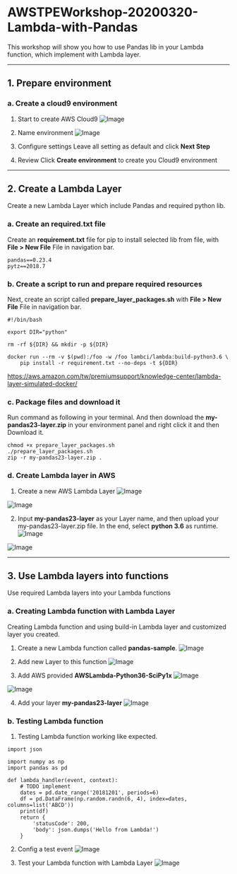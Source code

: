 

# AWSTPEWorkshop-20200320-Lambda-with-Pandas
This workshop will show you how to use Pandas lib in your Lambda function, which implement with Lambda layer.

----
## 1. Prepare environment

### a. Create a cloud9 environment
1. Start to create AWS Cloud9
![Image](https://github.com/awshktsa/AWSTPEWorkshop-20200320-Lambda-with-Pandas/blob/master/assets/10.png)

2. Name environment
![Image](https://github.com/awshktsa/AWSTPEWorkshop-20200320-Lambda-with-Pandas/blob/master/assets/11.png)

3. Configure settings
Leave all setting as default and click **Next Step** 

4. Review
Click **Create environment** to create you Cloud9 environment 

----
## 2. Create a Lambda Layer
Create a new Lambda Layer which include Pandas and required python lib.

### a. Create an **required.txt** file 
Create an **requirement.txt** file for pip to install selected lib from file, with **File > New File** File in navigation bar. 

<pre><code>pandas==0.23.4
pytz==2018.7
</pre></code>

### b. Create a script to run and prepare required resources
Next, create an script called **prepare_layer_packages.sh**  with **File > New File** File in navigation bar. 

<pre><code>#!/bin/bash

export DIR="python"

rm -rf ${DIR} && mkdir -p ${DIR}

docker run --rm -v $(pwd):/foo -w /foo lambci/lambda:build-python3.6 \
    pip install -r requirement.txt --no-deps -t ${DIR}
</pre></code>

https://aws.amazon.com/tw/premiumsupport/knowledge-center/lambda-layer-simulated-docker/
### c. Package files and download it
Run command as following in your terminal. And then download the **my-pandas23-layer.zip**  in your environment panel and right click it and then Download it.

<pre><code>chmod +x prepare_layer_packages.sh
./prepare_layer_packages.sh
zip -r my-pandas23-layer.zip .
</pre></code>

### d. Create Lambda layer in AWS
1. Create a new AWS Lambda Layer
![Image](https://github.com/awshktsa/AWSTPEWorkshop-20200320-Lambda-with-Pandas/blob/master/assets/01.png)

![Image](https://github.com/awshktsa/AWSTPEWorkshop-20200320-Lambda-with-Pandas/blob/master/assets/02.png)

2. Input **my-pandas23-layer** as your Layer name, and then upload your my-pandas23-layer.zip file. In the end, select **python 3.6** as runtime.
![Image](https://github.com/awshktsa/AWSTPEWorkshop-20200320-Lambda-with-Pandas/blob/master/assets/03.png)

![Image](https://github.com/awshktsa/AWSTPEWorkshop-20200320-Lambda-with-Pandas/blob/master/assets/04.png)

----

## 3. Use Lambda layers into functions
Use required Lambda layers into your Lambda functions

### a. Creating Lambda function with Lambda Layer
Creating Lambda function and using build-in Lambda layer and customized layer you created.

1. Create a new Lambda function called **pandas-sample**. 
![Image](https://github.com/awshktsa/AWSTPEWorkshop-20200320-Lambda-with-Pandas/blob/master/assets/05.png)

2. Add new Layer to this function
![Image](https://github.com/awshktsa/AWSTPEWorkshop-20200320-Lambda-with-Pandas/blob/master/assets/06.png)

3. Add AWS provided **AWSLambda-Python36-SciPy1x**
![Image](https://github.com/awshktsa/AWSTPEWorkshop-20200320-Lambda-with-Pandas/blob/master/assets/07.png)

![Image](https://github.com/awshktsa/AWSTPEWorkshop-20200320-Lambda-with-Pandas/blob/master/assets/08.png)

4. Add your layer **my-pandas23-layer**
![Image](https://github.com/awshktsa/AWSTPEWorkshop-20200320-Lambda-with-Pandas/blob/master/assets/09.png)

### b. Testing Lambda function

1. Testing Lambda function working like expected.
<pre><code>import json

import numpy as np
import pandas as pd

def lambda_handler(event, context):
    # TODO implement
    dates = pd.date_range('20181201', periods=6)
    df = pd.DataFrame(np.random.randn(6, 4), index=dates, columns=list('ABCD'))
    print(df)
    return {
        'statusCode': 200,
        'body': json.dumps('Hello from Lambda!')
    }
</code></pre>

2. Config a test event
![Image](https://github.com/awshktsa/AWSTPEWorkshop-20200320-Lambda-with-Pandas/blob/master/assets/12.png)

3. Test your Lambda function with Lambda Layer
![Image](https://github.com/awshktsa/AWSTPEWorkshop-20200320-Lambda-with-Pandas/blob/master/assets/13.png)